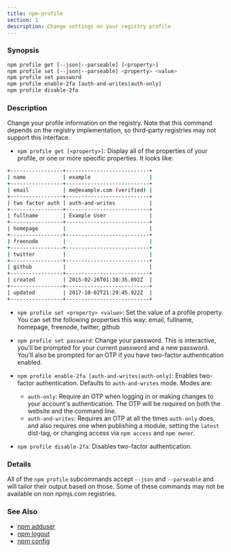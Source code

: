 ```yaml
---
title: npm-profile
section: 1
description: Change settings on your registry profile
---
```


### Synopsis

```bash
npm profile get [--json|--parseable] [<property>]
npm profile set [--json|--parseable] <property> <value>
npm profile set password
npm profile enable-2fa [auth-and-writes|auth-only]
npm profile disable-2fa
```

### Description

Change your profile information on the registry. Note that this command
depends on the registry implementation, so third-party registries may not
support this interface.

- `npm profile get [<property>]`: Display all of the properties of your
  profile, or one or more specific properties. It looks like:

```bash
+-----------------+---------------------------+
| name            | example                   |
+-----------------+---------------------------+
| email           | me@example.com (verified) |
+-----------------+---------------------------+
| two factor auth | auth-and-writes           |
+-----------------+---------------------------+
| fullname        | Example User              |
+-----------------+---------------------------+
| homepage        |                           |
+-----------------+---------------------------+
| freenode        |                           |
+-----------------+---------------------------+
| twitter         |                           |
+-----------------+---------------------------+
| github          |                           |
+-----------------+---------------------------+
| created         | 2015-02-26T01:38:35.892Z  |
+-----------------+---------------------------+
| updated         | 2017-10-02T21:29:45.922Z  |
+-----------------+---------------------------+
```

- `npm profile set <property> <value>`: Set the value of a profile
  property. You can set the following properties this way: email, fullname,
  homepage, freenode, twitter, github

- `npm profile set password`: Change your password. This is interactive,
  you'll be prompted for your current password and a new password. You'll
  also be prompted for an OTP if you have two-factor authentication
  enabled.

- `npm profile enable-2fa [auth-and-writes|auth-only]`: Enables two-factor
  authentication. Defaults to `auth-and-writes` mode. Modes are:

  - `auth-only`: Require an OTP when logging in or making changes to your
    account's authentication. The OTP will be required on both the website
    and the command line.
  - `auth-and-writes`: Requires an OTP at all the times `auth-only` does,
    and also requires one when publishing a module, setting the `latest`
    dist-tag, or changing access via `npm access` and `npm owner`.

- `npm profile disable-2fa`: Disables two-factor authentication.

### Details

All of the `npm profile` subcommands accept `--json` and `--parseable` and
will tailor their output based on those. Some of these commands may not be
available on non npmjs.com registries.

### See Also

- [npm adduser](/commands/npm-adduser)
- [npm logout](/commands/npm-logout)
- [npm config](/commands/npm-config)
